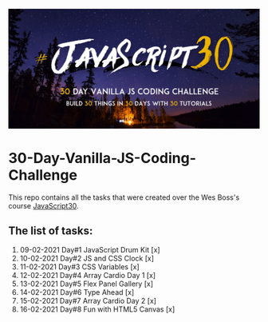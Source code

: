 ![JS Coding Challenge](javascript30.png)

# 30-Day-Vanilla-JS-Coding-Challenge

This repo contains all the tasks that were created over the Wes Boss's course [JavaScript30](https://javascript30.com/).

## The list of tasks:

1. 09-02-2021 Day#1  JavaScript Drum Kit  [x]
2. 10-02-2021 Day#2  JS and CSS Clock  [x]
3. 11-02-2021 Day#3  CSS Variables  [x]
4. 12-02-2021 Day#4  Array Cardio Day 1  [x]
5. 13-02-2021 Day#5  Flex Panel Gallery  [x]
6. 14-02-2021 Day#6  Type Ahead  [x]
7. 15-02-2021 Day#7  Array Cardio Day 2  [x]
8. 16-02-2021 Day#8  Fun with HTML5 Canvas  [x]